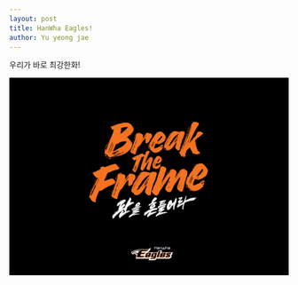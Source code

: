 ```yaml
---
layout: post
title: HanWha Eagles!
author: Yu yeong jae
---
```

우리가 바로 최강한화!

![한화](./images/한화.jpg.jpg)
